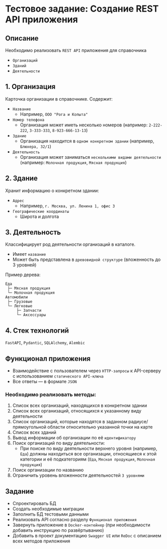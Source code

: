 # Тестовое задание: Создание REST API приложения

## Описание
Необходимо реализовать `REST API` приложения для справочника
 - `Организаций`
 - `Зданий`
 - `Деятельности`

## 1. Организация
Карточка организации в справочнике. Содержит:
- `Название`
  - Например, `ООО "Рога и Копыта"`
- `Номер телефона`
  - Организация может иметь несколько номеров (например: `2-222-222`, `3-333-333`, `8-923-666-13-13`)
- `Здание`
  - Организация находится в `одном конкретном здании` (например, `Блюхера, 32/1`)
- `Деятельность`
  - Организация может заниматься `несколькими видами деятельности` (например: `Молочная продукция`, `Мясная продукция`)

## 2. Здание
Хранит информацию о конкретном здании:
- `Адрес`
  - Например, `г. Москва, ул. Ленина 1, офис 3`
- `Географические координаты`
  - Широта и долгота

## 3. Деятельность
Классифицирует род деятельности организаций в каталоге.  
- Имеет `название`
- Может быть представлена в `древовидной структуре` (вложенность до 3 уровней)

Пример дерева:

    Еда 
     ├─ Мясная продукция 
     └─ Молочная продукция
    Автомобили
     ├─ Грузовые
     └─ Легковые
         ├─ Запчасти
         └─ Аксессуары

## 4. Стек технологий
`FastAPI`, `Pydantic`, `SQLAlchemy`, `Alembic`

## Функционал приложения
 - Взаимодействие с пользователем через `HTTP-запросы` к API-серверу с использованием `статического API-ключа`
 - Все ответы — в формате `JSON`

### Необходимо реализовать методы:
1. Список всех организаций, находящихся в конкретном здании
2. Список всех организаций, относящихся к указанному виду деятельности 
3. Список организаций, которые находятся в заданном радиусе/прямоугольной области относительно указанной точки на карте
4. Список всех зданий
5. Вывод информации об организации по её `идентификатору`
6. Поиск организаций по виду деятельности:  
   - При поиске по виду деятельности верхнего уровня (например, `Еда`) должны находиться все организации, 
   относящиеся к этой категории и её подкатегориям (`Еда`, `Мясная продукция`, `Молочная продукция`)
7. Поиск организации по названию 
8. Ограничить уровень вложенности деятельностей `3 уровнями`

## Задание
- Спроектировать БД 
- Создать необходимые миграции 
- Заполнить БД тестовыми данными 
- Реализовать API согласно разделу `Функционал приложения`
- Завернуть приложение в `Docker-контейнер` (при необходимости добавить инструкцию по развёртыванию)
- Добавить в проект документацию `Swagger UI` или `ReDoc` с описанием всех методов приложения
